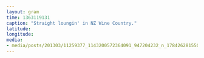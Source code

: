 ```yaml
---
layout: gram
time: 1363119131
caption: "Straight loungin' in NZ Wine Country."
latitude: 
longitude: 
media:
- media/posts/201303/11259377_1143200572364091_947204232_n_17842628155000351.jpg
---
```

